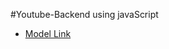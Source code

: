 #Youtube-Backend using javaScript

- [Model Link](https://app.eraser.io/workspace/h4JCrPamcZvUmgLmQJtW?origin=share)
